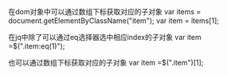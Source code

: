 

在dom对象中可以通过数组下标获取对应的子对象
var items = document.getElementByClassName("item");
var item = items[1];

在jq中除了可以通过eq选择器选中相应index的子对象
var item =$(".item:eq(1)");

也可以通过数组下标获取对应的子对象
var item =$(".item")[1];
